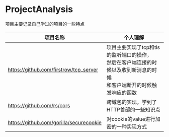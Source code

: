 # ProjectAnalysis
项目主要记录自己学过的项目的一些特点

|  项目名称   | 个人理解  |
|  ----  | ----  |
| https://github.com/firstrow/tcp_server  | 项目主要实现了tcp和tls的监听端口的操作，<br>然后在客户端连接的时候以及收到新消息的时候<br>和客户端断开的时候触发响应的函数 |
| https://github.com/rs/cors   | 跨域包的实现，学到了HTTP首部的一些知识点|
| https://github.com/gorilla/securecookie | 对cookie的value进行加密的一种实现方式|
